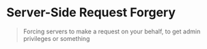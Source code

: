 # Server-Side Request Forgery

> Forcing servers to make a request on your behalf, to get admin privileges or something

